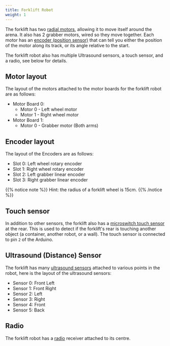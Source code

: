 ```yaml
---
title: Forklift Robot
weight: 1
---
```


The forklift has two [radial motors](/api/motor-board), allowing it to move itself around the arena. It also has 2 grabber motors, wired so they move together. Each motor has an [encoder (position sensor)](/api/encoder) that can tell you either the position of the motor along its track, or its angle relative to the start.

The forklift robot also has multiple Ultrasound sensors, a touch sensor, and a radio, see below for details.

## Motor layout

The layout of the motors attached to the motor boards for the forklift robot are as follows:

- Motor Board 0:
    - Motor 0 - Left wheel motor
    - Motor 1 - Right wheel motor
- Motor Board 1:
    - Motor 0 - Grabber motor (Both arms)

## Encoder layout

The layout of the Encoders are as follows:

- Slot 0: Left wheel rotary encoder
- Slot 1: Right wheel rotary encoder
- Slot 2: Left grabber linear encoder
- Slot 3: Right grabber linear encoder

{{% notice note %}}
Hint: the radius of a forklift wheel is 15cm.
{{% /notice %}}

## Touch sensor

In addition to other sensors, the forklift also has a [microswitch touch sensor](/api/touch) at the rear. This is used to detect if the forklift's rear is touching another object (a container, another robot, or a wall). The touch sensor is connected to pin `2` of the Arduino.

## Ultrasound (Distance) Sensor

The forklift has many [ultrasound sensors](/api/ultrasound) attached to various points in the robot, here is the layout of the ultrasound sensors:

- Sensor 0: Front Left
- Sensor 1: Front Right
- Sensor 2: Left
- Sensor 3: Right
- Sensor 4: Front
- Sensor 5: Back

## Radio

The forklift robot has a [radio](/api/radio) receiver attached to its centre.
